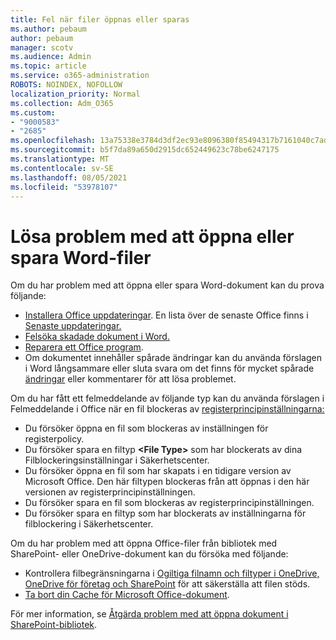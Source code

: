 ```yaml
---
title: Fel när filer öppnas eller sparas
ms.author: pebaum
author: pebaum
manager: scotv
ms.audience: Admin
ms.topic: article
ms.service: o365-administration
ROBOTS: NOINDEX, NOFOLLOW
localization_priority: Normal
ms.collection: Adm_O365
ms.custom:
- "9000583"
- "2685"
ms.openlocfilehash: 13a75338e3784d3df2ec93e8096380f85494317b7161040c7ad60ad830f9211d
ms.sourcegitcommit: b5f7da89a650d2915dc652449623c78be6247175
ms.translationtype: MT
ms.contentlocale: sv-SE
ms.lasthandoff: 08/05/2021
ms.locfileid: "53978107"
---
```

# <a name="resolve-errors-opening-or-saving-word-files"></a>Lösa problem med att öppna eller spara Word-filer

Om du har problem med att öppna eller spara Word-dokument kan du prova följande:

- [Installera Office uppdateringar](https://support.office.com/article/2ab296f3-7f03-43a2-8e50-46de917611c5). En lista över de senaste Office finns i [Senaste uppdateringar.](https://docs.microsoft.com/officeupdates/office-updates-msi)
- [Felsöka skadade dokument i Word.](https://docs.microsoft.com/office/troubleshoot/word/damaged-documents-in-word)
- [Reparera ett Office program](https://support.office.com/Article/Repair-an-Office-application-7821d4b6-7c1d-4205-aa0e-a6b40c5bb88b).
- Om dokumentet innehåller spårade ändringar kan du använda förslagen i Word långsammare eller sluta svara om det finns för mycket spårade [ändringar](https://docs.microsoft.com/office/troubleshoot/word/word-stops-responding) eller kommentarer för att lösa problemet.

Om du har fått ett felmeddelande av följande typ kan du använda förslagen i Felmeddelande i Office när en fil blockeras av [registerprincipinställningarna:](https://docs.microsoft.com/office/troubleshoot/settings/file-blocked-in-office)

- Du försöker öppna en fil som blockeras av inställningen för registerpolicy.
- Du försöker spara en filtyp **\<File Type\>** som har blockerats av dina Filblockeringsinställningar i Säkerhetscenter.
- Du försöker öppna en fil som har skapats i en tidigare version av Microsoft Office. Den här filtypen blockeras från att öppnas i den här versionen av registerprincipinställningen.
- Du försöker spara en fil som blockeras av registerprincipinställningen.
- Du försöker spara en filtyp som har blockerats av inställningarna för filblockering i Säkerhetscenter.

Om du har problem med att öppna Office-filer från bibliotek med SharePoint- eller OneDrive-dokument kan du försöka med följande:

- Kontrollera filbegränsningarna i [Ogiltiga filnamn och filtyper i OneDrive, OneDrive för företag och SharePoint](https://support.office.com/article/64883a5d-228e-48f5-b3d2-eb39e07630fa) för att säkerställa att filen stöds. 
- [Ta bort din Cache för Microsoft Office-dokument](https://support.office.com/article/b1d3765e-d71b-4bb8-99ca-acd22c42995d
). 

För mer information, se [Åtgärda problem med att öppna dokument i SharePoint-bibliotek](https://support.office.com/article/31329fa1-4ad0-47fc-95d8-bb0c5b12a536).